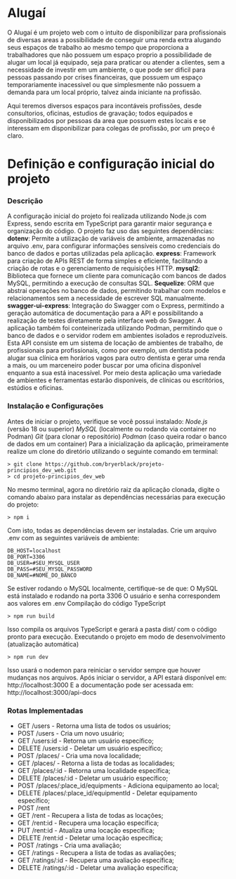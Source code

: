 # Alugaí
O Alugaí é um projeto web com o intuito de disponibilizar para profissionais de diversas areas a possibilidade de conseguir uma renda extra alugando seus espaços de trabalho ao mesmo tempo que proporciona a trabalhadores que não possuem um espaço proprio a possibilidade de alugar um local já equipado, seja para praticar ou atender a clientes, sem a necessidade de investir em um ambiente, o que pode ser dificil para pessoas passando por crises financeiras, que possuem um espaço temporariamente inacessivel ou que simplesmente não possuem a demanda para um local próprio, talvez ainda iniciante na profissão.

Aqui teremos diversos espaços para incontáveis profissões, desde consultorios, oficinas, estudios de gravação; todos equipados e disponibilizados por pessoas da area que possuem estes locais e se interessam em disponibilizar para colegas de profissão, por um preço é claro.

# Definição e configuração inicial do projeto
### Descrição
A configuração inicial do projeto foi realizada utilizando Node.js com Express, sendo escrita em TypeScript para garantir maior segurança e organização do código. O projeto faz uso das seguintes dependências:
**dotenv**: Permite a utilização de variáveis de ambiente, armazenadas no arquivo .env, para configurar informações sensíveis como credenciais do banco de dados e portas utilizadas pela aplicação.
**express**: Framework para criação de APIs REST de forma simples e eficiente, facilitando a criação de rotas e o gerenciamento de requisições HTTP.
**mysql2**: Biblioteca que fornece um cliente para comunicação com bancos de dados MySQL, permitindo a execução de consultas SQL.
**Sequelize**: ORM que abstrai operações no banco de dados, permitindo trabalhar com modelos e relacionamentos sem a necessidade de escrever SQL manualmente.
**swagger-ui-express**: Integração do Swagger com o Express, permitindo a geração automática de documentação para a API e possibilitando a realização de testes diretamente pela interface web do Swagger.
A aplicação também foi conteinerizada utilizando Podman, permitindo que o banco de dados e o servidor rodem em ambientes isolados e reproduzíveis.
Esta API consiste em um sistema de locação de ambientes de trabalho, de profissionais para profissionais, como por exemplo, um dentista pode alugar sua clínica em horários vagos para outro dentista e gerar uma renda a mais, ou um marceneiro poder buscar por uma oficina disponível enquanto a sua está inacessível. Por meio desta aplicação uma variedade de ambientes e ferramentas estarão disponíveis, de clínicas ou escritórios, estúdios e oficinas.

### Instalação e Configurações
Antes de iniciar o projeto, verifique se você possui instalado:
_Node.js_ (versão 18 ou superior)
_MySQL_ (localmente ou rodando via container no Podman)
_Git_ (para clonar o repositório)
_Podman_ (caso queira rodar o banco de dados em um container)
Para a inicialização da aplicação, primeiramente realize um clone do diretório utilizando o seguinte comando em terminal:
```
> git clone https://github.com/bryerblack/projeto-principios_dev_web.git
> cd projeto-principios_dev_web 
```

No mesmo terminal, agora no diretório raiz da aplicação clonada, digite o comando abaixo para instalar as dependências necessárias para execução do projeto:
```
> npm i
```
Com isto, todas as dependências devem ser instaladas.
Crie um arquivo .env com as seguintes variáveis de ambiente:
```
DB_HOST=localhost
DB_PORT=3306
DB_USER=#SEU_MYSQL_USER
DB_PASS=#SEU_MYSQL_PASSWORD
DB_NAME=#NOME_DO_BANCO
```
Se estiver rodando o MySQL localmente, certifique-se de que:
O MySQL está instalado e rodando na porta 3306
O usuário e senha correspondem aos valores em .env
Compilação do código TypeScript
```
> npm run build
```
Isso compila os arquivos TypeScript e gerará a pasta dist/ com o código pronto para execução.
Executando o projeto em modo de desenvolvimento (atualização automática)
```
> npm run dev
```
Isso usará o nodemon para reiniciar o servidor sempre que houver mudanças nos arquivos.
Após iniciar o servidor, a API estará disponível em: http://localhost:3000
E a documentação pode ser acessada em: http://localhost:3000/api-docs

### Rotas Implementadas
- GET /users - Retorna uma lista de todos os usuários;
- POST /users - Cria um novo usuário;
- GET /users:id - Retorna um usuário específico;
- DELETE /users:id - Deletar um usuário específico;
- POST /places/ - Cria uma nova localidade;
- GET /places/ - Retorna a lista de todas as localidades;
- GET /places/:id - Retorna uma localidade específica;
- DELETE /places/:id - Deletar um  usuário específico;
- POST /places/:place_id/equipments - Adiciona equipamento ao local;
- DELETE /places/:place_id/equipmentId - Deletar equipamento específico;
- POST /rent
- GET /rent - Recupera a lista de todas as locações;
- GET /rent:id - Recupera uma locação específica;
- PUT /rent:id - Atualiza uma locação específica;
- DELETE /rent:id - Deletar uma locação específica;
- POST /ratings - Cria uma avaliação;
- GET /ratings - Recupera a lista de todas as avaliações;
- GET /ratings/:id - Recupera uma avaliação específica;
- DELETE /ratings/:id - Deletar uma avaliação específica;
